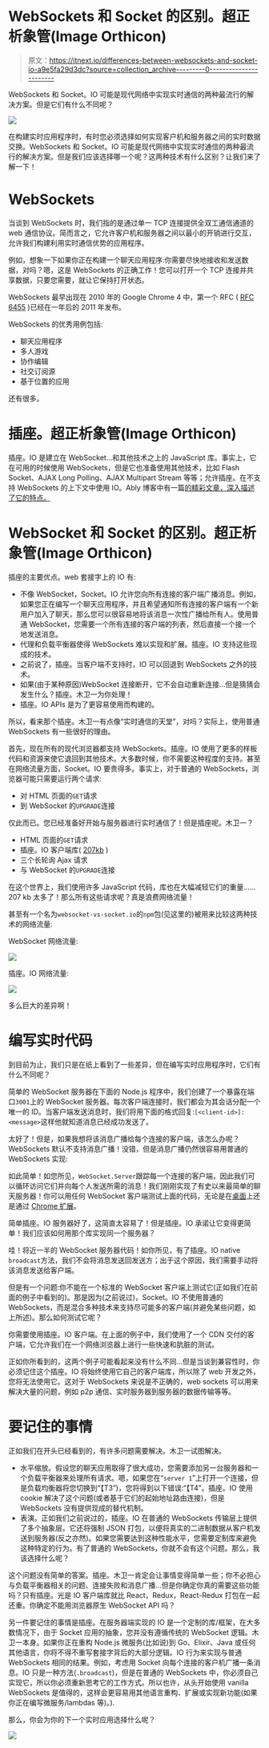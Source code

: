 # WebSockets 和 Socket 的区别。超正析象管(Image Orthicon)

> 原文：<https://itnext.io/differences-between-websockets-and-socket-io-a9e5fa29d3dc?source=collection_archive---------0----------------------->

WebSockets 和 Socket。IO 可能是现代网络中实现实时通信的两种最流行的解决方案。但是它们有什么不同呢？

![](img/04dc2823b050f317cfd001079fb4d53c.png)

在构建实时应用程序时，有时您必须选择如何实现客户机和服务器之间的实时数据交换。WebSockets 和 Socket。IO 可能是现代网络中实现实时通信的两种最流行的解决方案。但是我们应该选择哪一个呢？这两种技术有什么区别？让我们来了解一下！

# WebSockets

当谈到 WebSockets 时，我们指的是通过单一 TCP 连接提供全双工通信通道的 web 通信协议。简而言之，它允许客户机和服务器之间以最小的开销进行交互，允许我们构建利用实时通信优势的应用程序。

例如，想象一下如果你正在构建一个聊天应用程序:你需要尽快地接收和发送数据，对吗？嗯，这是 WebSockets 的正确工作！您可以打开一个 TCP 连接并共享数据，只要您需要，就让它保持打开状态。

WebSockets 最早出现在 2010 年的 Google Chrome 4 中，第一个 RFC ( [RFC 6455](https://tools.ietf.org/html/rfc6455) )已经在一年后的 2011 年发布。

WebSockets 的优秀用例包括:

*   聊天应用程序
*   多人游戏
*   协作编辑
*   社交订阅源
*   基于位置的应用

还有很多。

# 插座。超正析象管(Image Orthicon)

插座。IO 是建立在 WebSocket…和其他技术之上的 JavaScript 库。事实上，它在可用的时候使用 WebSockets，但是它也准备使用其他技术，比如 Flash Socket、AJAX Long Polling、AJAX Multipart Stream 等等；允许插座。在不支持 WebSockets 的上下文中使用 IO。Ably 博客中有一篇[的精彩文章，深入描述了它的特点。](https://www.ably.io/concepts/socketio)

# WebSocket 和 Socket 的区别。超正析象管(Image Orthicon)

插座的主要优点。web 套接字上的 IO 有:

*   不像 WebSocket，Socket。IO 允许您向所有连接的客户端广播消息。例如，如果您正在编写一个聊天应用程序，并且希望通知所有连接的客户端有一个新用户加入了聊天，那么您可以很容易地将该消息一次性广播给所有人。使用普通 WebSocket，您需要一个所有连接的客户端的列表，然后直接一个接一个地发送消息。
*   代理和负载平衡器使得 WebSockets 难以实现和扩展。插座。IO 支持这些现成的技术。
*   之前说了，插座。当客户端不支持时，IO 可以回退到 WebSockets 之外的技术。
*   如果(由于某种原因)WebSocket 连接断开，它不会自动重新连接…但是猜猜会发生什么？插座。木卫一为你处理！
*   插座。IO APIs 是为了更容易使用而构建的。

所以，看来那个插座。木卫一有点像“实时通信的天堂”，对吗？实际上，使用普通 WebSockets 有一些很好的理由。

首先，现在所有的现代浏览器都支持 WebSockets。插座。IO 使用了更多的样板代码和资源来使它退回到其他技术。大多数时候，你不需要这种程度的支持。甚至在网络流量方面，Socket。IO 要贵得多。事实上，对于普通的 WebSockets，浏览器可能只需要运行两个请求:

*   对 HTML 页面的`GET`请求
*   到 WebSocket 的`UPGRADE`连接

仅此而已。您已经准备好开始与服务器进行实时通信了！但是插座呢。木卫一？

*   HTML 页面的`GET`请求
*   插座。IO 客户端库( [207kb](https://bundlephobia.com/result?p=socket.io@2.3.0) )
*   三个长轮询 Ajax 请求
*   与 WebSocket 的`UPGRADE`连接

在这个世界上，我们使用许多 JavaScript 代码，库也在大幅减轻它们的重量……207 kb 太多了！那么所有这些请求呢？真是浪费网络流量！

甚至有一个名为`websocket-vs-socket.io`的`npm`包(见这里的)被用来比较这两种技术的网络流量:

WebSocket 网络流量:

![](img/2abe0f4b589dea761a6383d031ad0d3d.png)

插座。IO 网络流量:

![](img/ff972b5402be9b6b292d2bfc66d5ab97.png)

多么巨大的差异啊！

# 编写实时代码

到目前为止，我们只是在纸上看到了一些差异，但在编写实时应用程序时，它们有什么不同呢？

简单的 WebSocket 服务器在下面的 Node.js 程序中，我们创建了一个暴露在端口`3001`上的 WebSocket 服务器。每次客户端连接时，我们都会为其会话分配一个唯一的 ID。当客户端发送消息时，我们将用下面的格式回复:`[<client-id>]: <message>`这样他就知道消息已经成功发送了。

太好了！但是，如果我想将该消息广播给每个连接的客户端，该怎么办呢？WebSockets 默认不支持消息广播！没错，但是消息广播仍然很容易用普通的 WebSockets 实现:

如此简单！如您所见，`WebSocket.Server`跟踪每一个连接的客户端，因此我们可以循环访问它们并向每个人发送所需的消息！我们刚刚实现了有史以来最简单的聊天服务器！你可以用任何 WebSocket 客户端测试上面的代码，无论是在[桌面](https://websocket-client.com/)上还是通过 [Chrome 扩展](https://chrome.google.com/webstore/detail/browser-websocket-client/mdmlhchldhfnfnkfmljgeinlffmdgkjo)。

简单插座。IO 服务器好了，这简直太容易了！但是插座。IO 承诺让它变得更简单！我们应该如何用那个库实现同一个服务器？

哇！将近一半的 WebSocket 服务器代码！如你所见，有了插座。IO native `broadcast`方法，我们不会将消息发送回发送方；出于这个原因，我们需要手动将该消息发送给客户端。

但是有一个问题:你不能在一个标准的 WebSocket 客户端上测试它(正如我们在前面的例子中看到的)。那是因为(之前说过)，Socket。IO 不使用普通的 WebSockets，而是混合多种技术来支持尽可能多的客户端(并避免某些问题，如上所述)。那么如何测试它呢？

你需要使用插座。IO 客户端。在上面的例子中，我们使用了一个 CDN 交付的客户端，它允许我们在一个网络浏览器上进行一些快速和肮脏的测试。

正如你所看到的，这两个例子可能看起来没有什么不同…但是当谈到兼容性时，你必须记住这个插座。IO 将始终使用它自己的客户端库，所以除了 web 开发之外，您将无法使用它。这对于 WebSockets 来说是不正确的，web sockets 可以用来解决大量的问题，例如 p2p 通信、实时服务器到服务器的数据传输等等。

# 要记住的事情

正如我们在开头已经看到的，有许多问题需要解决。木卫一试图解决。

*   水平缩放。假设您的聊天应用取得了很大成功，您需要添加另一台服务器和一个负载平衡器来处理所有请求。嗯，如果您在“`server 1`”上打开一个连接，但是负载均衡器将您切换到“【T3”)，您将得到以下错误:“【T4”。插座。IO 使用 cookie 解决了这个问题(或者基于它们的起始地址路由连接)，但是 WebSockets 没有提供现成的替代机制。
*   表演。正如我们之前说过的，插座。IO 在普通的 WebSockets 传输层上提供了多个抽象层。它还将强制 JSON 打包，以便将真实的二进制数据从客户机发送到服务器(反之亦然)。如果您需要达到这种性能水平，您需要定制库来避免这种特定的行为。有了普通的 WebSockets，你就不会有这个问题。那么，我该选择什么呢？

这个问题没有简单的答案。插座。木卫一肯定会让事情变得简单一些；你不必担心与负载平衡器相关的问题、连接失败和消息广播…但是你确定你真的需要这些功能吗？只有插座。光是 IO 客户端库就比 React，Redux，React-Redux 打包在一起还重。你确定不能用浏览器原生 WebSocket API 吗？

另一件要记住的事情是插座。在服务器端实现的 IO 是一个定制的库/框架，在大多数情况下，由于 Socket 应用的抽象，您并没有遵循传统的 WebSocket 逻辑。木卫一本身。如果你正在重构 Node.js 微服务(比如说)到 Go、Elixir、Java 或任何其他语言，你将不得不重写套接字背后的大部分逻辑。IO 行为来实现与普通 WebSockets 相同的结果。例如，考虑用 Socket 向每个连接的客户机广播一条消息。IO 只是一种方法(`.broadcast`)，但是在普通的 WebSockets 中，你必须自己实现它，所以你必须重新思考它的工作方式。所以也许，从头开始使用 vanilla WebSockets 是值得的，这样会更容易用其他语言重构、扩展或实现新功能(如果你正在编写微服务/lambdas 等)。).

那么，你会为你的下一个实时应用选择什么呢？

[![](img/e05f00ed2cddfd2907284cb397168c3d.png)](https://github.com/sponsors/micheleriva)